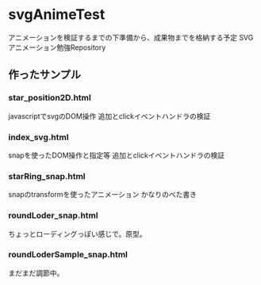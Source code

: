# svgAnimeTest
アニメーションを検証するまでの下準備から、成果物までを格納する予定
SVGアニメーション勉強Repository

## 作ったサンプル
### star_position2D.html
javascriptでsvgのDOM操作
追加とclickイベントハンドラの検証
### index_svg.html
snapを使ったDOM操作と指定等
追加とclickイベントハンドラの検証
### starRing_snap.html
snapのtransformを使ったアニメーション
かなりのべた書き
### roundLoder_snap.html
ちょっとローディングっぽい感じで。原型。
### roundLoderSample_snap.html
まだまだ調節中。
